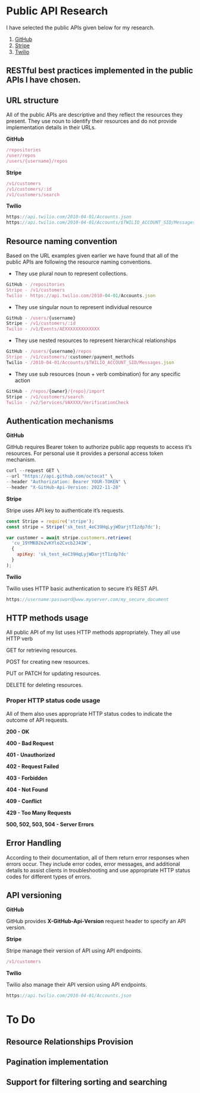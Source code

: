 # Public API Research

I have selected the public APIs given below for my research.

1. [GitHub](https://docs.github.com/en/rest?apiVersion=2022-11-28)
2. [Stripe](https://stripe.com/docs/api?lang=node)
3. [Twilio](https://www.twilio.com/docs/usage/api)

## RESTful best practices implemented in the public APIs I have chosen.

## URL structure

All of the public APIs are descriptive and they reflect the resources they present. They use noun to identify their resources and do not provide implementation details in their URLs. 

**GitHub**

```jsx
/repositories
/user/repos
/users/{username}/repos
```

**Stripe**

```jsx
/v1/customers
/v1/customers/:id
/v1/customers/search
```

**Twilio**

```jsx
https://api.twilio.com/2010-04-01/Accounts.json
https://api.twilio.com/2010-04-01/Accounts/$TWILIO_ACCOUNT_SID/Messages.json
```

## Resource naming convention

Based on the URL examples given earlier we have found that all of the public APIs are following the resource naming conventions. 

- They use plural noun to represent collections.

```jsx
GitHub - /repositories
Stripe - /v1/customers
Twilio - https://api.twilio.com/2010-04-01/Accounts.json
```

- They use singular noun to represent individual resource

```jsx
GitHub - /users/{username}
Stripe - /v1/customers/:id
Twilio - /v1/Events/AEXXXXXXXXXXXXX
```

- They use nested resources to represent hierarchical relationships

```jsx
GitHub - /users/{username}/repos
Stripe - /v1/customers/:customer/payment_methods
Twilio - /2010-04-01/Accounts/$TWILIO_ACCOUNT_SID/Messages.json
```

- They use sub resources (noun + verb combination) for any specific action

```jsx
GitHub - /repos/{owner}/{repo}/import
Stripe - /v1/customers/search
Twilio - /v2/Services/VAXXXX/VerificationCheck
```

## Authentication mechanisms

**GitHub**

GitHub requires Bearer token to authorize public app requests to access it’s resources. For personal use it provides a personal access token mechanism.

```jsx
curl --request GET \
--url "https://api.github.com/octocat" \
--header "Authorization: Bearer YOUR-TOKEN" \
--header "X-GitHub-Api-Version: 2022-11-28"
```

**Stripe**

Stripe uses API key to authenticate it’s requests.

```jsx
const Stripe = require('stripe');
const stripe = Stripe('sk_test_4eC39HqLyjWDarjtT1zdp7dc');
```

```jsx
var customer = await stripe.customers.retrieve(
  'cu_19YMK02eZvKYlo2Cvcb2J41W',
  {
    apiKey: 'sk_test_4eC39HqLyjWDarjtT1zdp7dc'
  }
);
```

**Twilio**

Twilio uses HTTP basic authentication to secure it’s REST API.

```jsx
https://username:password@www.myserver.com/my_secure_document
```

## HTTP methods usage

All public API of my list uses HTTP methods appropriately. They all use HTTP verb

GET for retrieving resources.

POST for creating new resources.

PUT or PATCH for updating resources.

DELETE for deleting resources.

### Proper HTTP status code usage

All of them also uses appropriate HTTP status codes to indicate the outcome of API requests.

**200 - OK**

**400 - Bad Request**

**401 - Unauthorized**

**402 - Request Failed**

**403 - Forbidden**

**404 - Not Found**

**409 - Conflict**

**429 - Too Many Requests**

**500, 502, 503, 504 - Server Errors**

## Error Handling

According to their documentation, all of them return error responses when errors occur. They include error codes, error messages, and additional details to assist clients in troubleshooting and use appropriate HTTP status codes for different types of errors.

## API versioning

**GitHub**

GitHub provides **X-GitHub-Api-Version** request header to specify an API version.

**Stripe**

Stripe manage their version of API using API endpoints.

```jsx
/v1/customers
```

**Twilio**

Twilio also manage their API version using API endpoints.

```jsx
https://api.twilio.com/2010-04-01/Accounts.json
```


# To Do


## Resource Relationships Provision

## Pagination implementation

## Support for filtering sorting and searching
